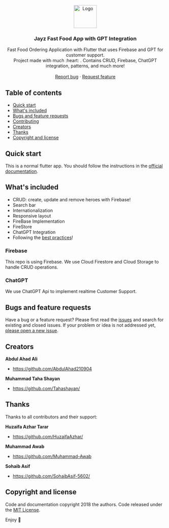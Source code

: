 <p align="center">
  <a href="https://flutter.io/">
    <img src="https://diegolaballos.com/files/images/flutter-icon.jpg" alt="Logo" width=72 height=72>
  </a>

  <h3 align="center">Jayz Fast Food App with GPT Integration</h3>

  <p align="center">
    Fast Food Ordering Application with Flutter that uses Firebase and GPT for customer support.
    <br>
    Project made with much  :heart: . Contains CRUD, Firebase, ChatGPT integration, patterns, and much more!
    <br>
    <br>
    <a href="https://github.com/AbdulAhad210904/Jayz_App/issues/new">Report bug</a>
    ·
    <a href="https://github.com/AbdulAhad210904/Jayz_App/issues/new">Request feature</a>
  </p>
</p>

## Table of contents

- [Quick start](#quick-start)
- [What's included](#whats-included)
- [Bugs and feature requests](#bugs-and-feature-requests)
- [Contributing](#contributing)
- [Creators](#creators)
- [Thanks](#thanks)
- [Copyright and license](#copyright-and-license)

## Quick start

This is a normal flutter app. You should follow the instructions in the [official documentation](https://flutter.io/docs/get-started/install).

## What's included

* CRUD: create, update and remove heroes with Firebase!
* Search bar
* Internationalization 
* Responsive layout
* FireBase Implementation
* FireStore
* ChatGPT Integration
* Following the [best practices](https://angular.io/guide/styleguide)!

### Firebase

This repo is using Firebase. We use Cloud Firestore and Cloud Storage to handle CRUD operations.

### ChatGPT

We use ChatGPT Api to implement realtime Customer Support.

## Bugs and feature requests

Have a bug or a feature request? Please first read the [issues](https://github.com/AbdulAhad210904/Jayz_App/issues/) and search for existing and closed issues. If your problem or idea is not addressed yet, [please open a new issue]((https://github.com/AbdulAhad210904/Jayz_App/issues/new)).

## Creators

**Abdul Ahad Ali**

- <https://github.com/AbdulAhad210904>

**Muhammad Taha Shayan**

- <https://github.com/Tahashayan/>

## Thanks

Thanks to all contributors and their support:

**Huzaifa Azhar Tarar**

- <https://github.com/HuzaifaAzhar/>

**Muhammad Awab**
  
- <https://github.com/Muhammad-Awab>

**Sohaib Asif**
  
- <https://github.com/SohaibAsif-5602/>

## Copyright and license

Code and documentation copyright 2018 the authors. Code released under the [MIT License](https://github.com/Ismaestro/flutter-example-app/blob/master/LICENSE).

Enjoy :metal:
